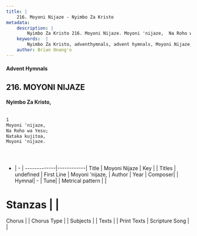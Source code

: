 ```yaml
---
title: |
    216. Moyoni Nijaze - Nyimbo Za Kristo
metadata:
    description: |
        Nyimbo Za Kristo 216. Moyoni Nijaze. Moyoni 'nijaze,  Na Roho wa Yesu;  Nataka kujitoa,  Moyoni 'nijaze.     
    keywords:  |
        Nyimbo Za Kristo, adventhymnals, advent hymnals, Moyoni Nijaze, Moyoni 'nijaze, . 
    author: Brian Onang'o
---
```


#### Advent Hymnals
## 216. MOYONI NIJAZE
####  Nyimbo Za Kristo,

```txt

1
Moyoni 'nijaze, 
Na Roho wa Yesu; 
Nataka kujitoa, 
Moyoni 'nijaze.





```

- |   -  |
-------------|------------|
Title | Moyoni Nijaze |
Key |  |
Titles | undefined |
First Line | Moyoni 'nijaze,  |
Author | 
Year | 
Composer| |
Hymnal|  - |
Tune|  |
Metrical pattern | |
# Stanzas |  |
Chorus |  |
Chorus Type |  |
Subjects | |
Texts |  |
Print Texts | 
Scripture Song |  |
    
